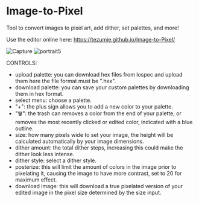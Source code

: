 # Image-to-Pixel
Tool to convert images to pixel art, add dither, set palettes, and more!

Use the editor online here: https://tezumie.github.io/Image-to-Pixel/

![Capture](https://github.com/Tezumie/Image-to-Pixel/assets/102488626/123e61bf-8a32-4cac-b10a-526fcebd0600)
![portrait5](https://github.com/Tezumie/Image-to-Pixel/assets/102488626/6c92e894-c8ae-4f34-8cd0-7eba2eae4d5c)

CONTROLS:
- upload palette: you can download hex files from lospec and upload them here the file format must be ".hex".
- download palette: you can save your custom palettes by downloading them in hex format.
- select menu: choose a palette.
- "+": the plus sign allows you to add a new color to your palette.
- "🗑️": the trash can removes a color from the end of your palette, or removes the most recently clicked or edited color, indicated with a blue outline.
- size: how many pixels wide to set your image, the height will be calculated automatically by your image dimensions.
- dither amount: the total dither steps, increasing this could make the dither look less intense.
- dither style: select a dither style.
- posterize: this will limit the amount of colors in the image prior to pixelating it, causing the image to have more contrast, set to 20 for maximum effect.
- download image: this will download a true pixelated version of your edited image in the pixel size determined by the size input.

